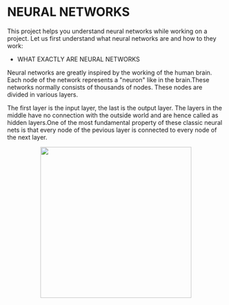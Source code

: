 # NEURAL NETWORKS

This project helps you understand neural networks while working on a project.
Let us first understand what neural networks are and how to they work:

<ul><li> WHAT EXACTLY ARE NEURAL NETWORKS</li></ul>
<p>Neural networks are greatly inspired by the working of the human brain.
Each node of the network represents a "neuron" like in the brain.These networks normally consists of thousands of nodes.
These nodes are divided in various layers.</p>
<p>The first layer is the input layer, the last is the output layer. The layers in the middle have no connection with the outside world and are hence called as hidden layers.One of the most fundamental property of these classic neural nets is that every node of the pevious layer is connected to every node of the next layer.
<p align="center">
  <img src="https://cs.stanford.edu/people/eroberts/courses/soco/projects/neural-networks/Architecture/images/feedforward.jpg" width="350"/>
</p>

